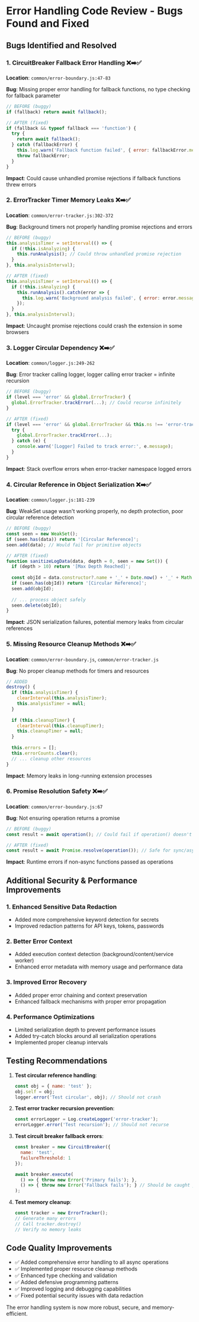 # Error Handling Code Review - Bugs Found and Fixed

## Bugs Identified and Resolved

### 1. **CircuitBreaker Fallback Error Handling** ❌➡️✅
**Location**: `common/error-boundary.js:47-83`

**Bug**: Missing proper error handling for fallback functions, no type checking for fallback parameter
```javascript
// BEFORE (buggy)
if (fallback) return await fallback();

// AFTER (fixed)
if (fallback && typeof fallback === 'function') {
  try {
    return await fallback();
  } catch (fallbackError) {
    this.log.warn('Fallback function failed', { error: fallbackError.message });
    throw fallbackError;
  }
}
```

**Impact**: Could cause unhandled promise rejections if fallback functions threw errors

### 2. **ErrorTracker Timer Memory Leaks** ❌➡️✅
**Location**: `common/error-tracker.js:302-372`

**Bug**: Background timers not properly handling promise rejections and errors
```javascript
// BEFORE (buggy)
this.analysisTimer = setInterval(() => {
  if (!this.isAnalyzing) {
    this.runAnalysis(); // Could throw unhandled promise rejection
  }
}, this.analysisInterval);

// AFTER (fixed)
this.analysisTimer = setInterval(() => {
  if (!this.isAnalyzing) {
    this.runAnalysis().catch(error => {
      this.log.warn('Background analysis failed', { error: error.message });
    });
  }
}, this.analysisInterval);
```

**Impact**: Uncaught promise rejections could crash the extension in some browsers

### 3. **Logger Circular Dependency** ❌➡️✅
**Location**: `common/logger.js:249-262`

**Bug**: Error tracker calling logger, logger calling error tracker = infinite recursion
```javascript
// BEFORE (buggy)
if (level === 'error' && global.ErrorTracker) {
  global.ErrorTracker.trackError(...); // Could recurse infinitely
}

// AFTER (fixed)
if (level === 'error' && global.ErrorTracker && this.ns !== 'error-tracker') {
  try {
    global.ErrorTracker.trackError(...);
  } catch (e) {
    console.warn('[Logger] Failed to track error:', e.message);
  }
}
```

**Impact**: Stack overflow errors when error-tracker namespace logged errors

### 4. **Circular Reference in Object Serialization** ❌➡️✅
**Location**: `common/logger.js:181-239`

**Bug**: WeakSet usage wasn't working properly, no depth protection, poor circular reference detection
```javascript
// BEFORE (buggy)
const seen = new WeakSet();
if (seen.has(data)) return '[Circular Reference]';
seen.add(data); // Would fail for primitive objects

// AFTER (fixed)
function sanitizeLogData(data, depth = 0, seen = new Set()) {
  if (depth > 10) return '[Max Depth Reached]';
  
  const objId = data.constructor?.name + '_' + Date.now() + '_' + Math.random();
  if (seen.has(objId)) return '[Circular Reference]';
  seen.add(objId);
  
  // ... process object safely
  seen.delete(objId);
}
```

**Impact**: JSON serialization failures, potential memory leaks from circular references

### 5. **Missing Resource Cleanup Methods** ❌➡️✅
**Location**: `common/error-boundary.js`, `common/error-tracker.js`

**Bug**: No proper cleanup methods for timers and resources
```javascript
// ADDED
destroy() {
  if (this.analysisTimer) {
    clearInterval(this.analysisTimer);
    this.analysisTimer = null;
  }
  
  if (this.cleanupTimer) {
    clearInterval(this.cleanupTimer);
    this.cleanupTimer = null;
  }
  
  this.errors = [];
  this.errorCounts.clear();
  // ... cleanup other resources
}
```

**Impact**: Memory leaks in long-running extension processes

### 6. **Promise Resolution Safety** ❌➡️✅
**Location**: `common/error-boundary.js:67`

**Bug**: Not ensuring operation returns a promise
```javascript
// BEFORE (buggy)
const result = await operation(); // Could fail if operation() doesn't return promise

// AFTER (fixed)
const result = await Promise.resolve(operation()); // Safe for sync/async functions
```

**Impact**: Runtime errors if non-async functions passed as operations

## Additional Security & Performance Improvements

### 1. **Enhanced Sensitive Data Redaction**
- Added more comprehensive keyword detection for secrets
- Improved redaction patterns for API keys, tokens, passwords

### 2. **Better Error Context**
- Added execution context detection (background/content/service worker)
- Enhanced error metadata with memory usage and performance data

### 3. **Improved Error Recovery**
- Added proper error chaining and context preservation
- Enhanced fallback mechanisms with proper error propagation

### 4. **Performance Optimizations**
- Limited serialization depth to prevent performance issues
- Added try-catch blocks around all serialization operations
- Implemented proper cleanup intervals

## Testing Recommendations

1. **Test circular reference handling**:
   ```javascript
   const obj = { name: 'test' };
   obj.self = obj;
   logger.error('Test circular', obj); // Should not crash
   ```

2. **Test error tracker recursion prevention**:
   ```javascript
   const errorLogger = Log.createLogger('error-tracker');
   errorLogger.error('Test recursion'); // Should not recurse
   ```

3. **Test circuit breaker fallback errors**:
   ```javascript
   const breaker = new CircuitBreaker({
     name: 'test',
     failureThreshold: 1
   });
   
   await breaker.execute(
     () => { throw new Error('Primary fails'); },
     () => { throw new Error('Fallback fails'); } // Should be caught properly
   );
   ```

4. **Test memory cleanup**:
   ```javascript
   const tracker = new ErrorTracker();
   // Generate many errors
   // Call tracker.destroy()
   // Verify no memory leaks
   ```

## Code Quality Improvements

- ✅ Added comprehensive error handling to all async operations
- ✅ Implemented proper resource cleanup methods
- ✅ Enhanced type checking and validation
- ✅ Added defensive programming patterns
- ✅ Improved logging and debugging capabilities
- ✅ Fixed potential security issues with data redaction

The error handling system is now more robust, secure, and memory-efficient.